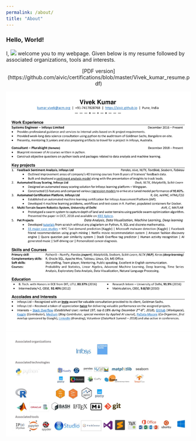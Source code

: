 ```yaml
---
permalink: /about/
title: "About"
---
```


### Hello, World! 
I, [![](https://img.shields.io/badge/Vivek-Kumar-red.svg)](https://sourcerer.io/vivekec) welcome you to my webpage. Given below is my resume followed by associated organizations, tools and interests.  

<p align="center">[PDF version](https://github.com/aivic/certifications/blob/master/Vivek_kumar_resume.pdf)</p>


![Resume](/images/VK_resume.jpg)
![Tech Logos](/images/tech_logos.jpg)
